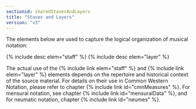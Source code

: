 ```yaml
---
sectionid: sharedStavesAndLayers
title: "Staves and Layers"
version: "v3"
---
```


The elements below are used to capture the logical organization of musical notation:

{% include desc elem="staff" %} 
{% include desc elem="layer" %} 

The actual use of the {% include link elem="staff" %} and {% include link elem="layer" %} elements depends on the repertoire and historical context of the source material. For details on their use in Common Western Notation, please refer to chapter {% include link id="cmnMeasures" %}. For mensural notation, see chapter {% include link id="mensuralData" %}, and for neumatic notation, chapter {% include link id="neumes" %}.
